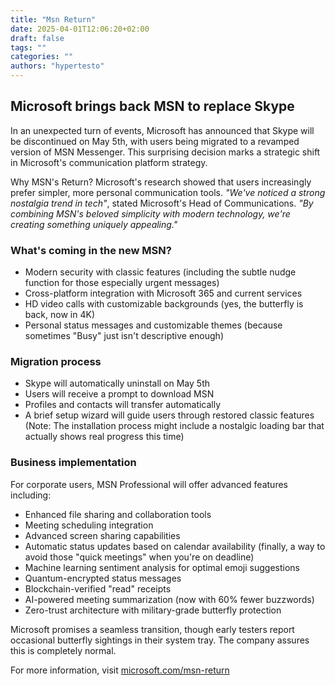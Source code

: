 ```yaml
---
title: "Msn Return"
date: 2025-04-01T12:06:20+02:00
draft: false
tags: ""
categories: ""
authors: "hypertesto"
---
```


## Microsoft brings back MSN to replace Skype

In an unexpected turn of events, Microsoft has announced that Skype will be discontinued on May 5th, with users being migrated to a revamped version of MSN Messenger. This surprising decision marks a strategic shift in Microsoft's communication platform strategy.

Why MSN's Return? Microsoft's research showed that users increasingly prefer simpler, more personal communication tools. _"We've noticed a strong nostalgia trend in tech"_, stated Microsoft's Head of Communications. _"By combining MSN's beloved simplicity with modern technology, we're creating something uniquely appealing."_

### What's coming in the new MSN?

- Modern security with classic features (including the subtle nudge function for those especially urgent messages)
- Cross-platform integration with Microsoft 365 and current services
- HD video calls with customizable backgrounds (yes, the butterfly is back, now in 4K)
- Personal status messages and customizable themes (because sometimes "Busy" just isn't descriptive enough)

### Migration process

- Skype will automatically uninstall on May 5th
- Users will receive a prompt to download MSN
- Profiles and contacts will transfer automatically
- A brief setup wizard will guide users through restored classic features (Note: The installation process might include a nostalgic loading bar that actually shows real progress this time)

### Business implementation 
For corporate users, MSN Professional will offer advanced features including:

- Enhanced file sharing and collaboration tools
- Meeting scheduling integration
- Advanced screen sharing capabilities
- Automatic status updates based on calendar availability (finally, a way to avoid those "quick meetings" when you're on deadline)
- Machine learning sentiment analysis for optimal emoji suggestions
- Quantum-encrypted status messages
- Blockchain-verified "read" receipts
- AI-powered meeting summarization (now with 60% fewer buzzwords)
- Zero-trust architecture with military-grade butterfly protection

Microsoft promises a seamless transition, though early testers report occasional butterfly sightings in their system tray. The company assures this is completely normal.

For more information, visit [microsoft.com/msn-return](https://blog.baamboozle.com/content/images/2022/03/hahah.gif)